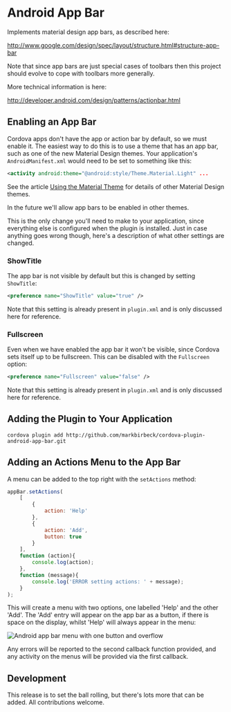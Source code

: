 # Android App Bar

Implements material design app bars, as described here:

http://www.google.com/design/spec/layout/structure.html#structure-app-bar

Note that since app bars are just special cases of toolbars then this project should evolve to cope with toolbars more generally.

More technical information is here:

http://developer.android.com/design/patterns/actionbar.html

## Enabling an App Bar

Cordova apps don't have the app or action bar by default, so we must enable it. The easiest way to do this is to use a theme that has an app bar, such as one of the new Material Design themes. Your application's `AndroidManifest.xml` would need to be set to something like this:

```xml
<activity android:theme="@android:style/Theme.Material.Light" ...
```

See the article [Using the Material Theme](https://developer.android.com/training/material/theme.html) for details of other Material Design themes.

In the future we'll allow app bars to be enabled in other themes.

This is the only change you'll need to make to your application, since everything else is configured when the plugin is installed. Just in case anything goes wrong though, here's a description of what other settings are changed.

### ShowTitle

The app bar is not visible by default but this is changed by setting `ShowTitle`:

```xml
<preference name="ShowTitle" value="true" />
```

Note that this setting is already present in `plugin.xml` and is only discussed here for reference.

### Fullscreen

Even when we have enabled the app bar it won't be visible, since Cordova sets itself up to be fullscreen. This can be disabled with the `Fullscreen` option:

```xml
<preference name="Fullscreen" value="false" />
```

Note that this setting is already present in `plugin.xml` and is only discussed here for reference.

## Adding the Plugin to Your Application

```shell
cordova plugin add http://github.com/markbirbeck/cordova-plugin-android-app-bar.git
```

## Adding an Actions Menu to the App Bar

A menu can be added to the top right with the `setActions` method:

```javascript
appBar.setActions(
    [
        {
            action: 'Help'
        },
        {
            action: 'Add',
            button: true
        }
    ],
    function (action){
        console.log(action);
    },
    function (message){
        console.log('ERROR setting actions: ' + message);
    }
);
```

This will create a menu with two options, one labelled 'Help' and the other 'Add'. The 'Add' entry will appear on the app bar as a button, if there is space on the display, whilst 'Help' will always appear in the menu:

![Android app bar menu with one button and overflow](https://www.evernote.com/shard/s21/sh/5a85580c-8094-4c5b-ad04-3256852d1795/0ce009922237c384bdc2293a3160c987/deep/0/Genymotion-for-personal-use---steroids-(1080x1920,-480dpi)---192.168.59.101.png)

Any errors will be reported to the second callback function provided, and any activity on the menus will be provided via the first callback.

## Development

This release is to set the ball rolling, but there's lots more that can be added. All contributions welcome.